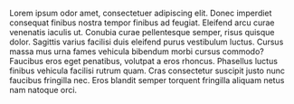 

Lorem ipsum odor amet, consectetuer adipiscing elit. Donec imperdiet consequat finibus nostra tempor finibus ad feugiat. Eleifend arcu curae venenatis iaculis ut. Conubia curae pellentesque semper, risus quisque dolor. Sagittis varius facilisi duis eleifend purus vestibulum luctus. Cursus massa mus urna fames vehicula bibendum morbi cursus commodo? Faucibus eros eget penatibus, volutpat a eros rhoncus. Phasellus luctus finibus vehicula facilisi rutrum quam. Cras consectetur suscipit justo nunc faucibus fringilla nec. Eros blandit semper torquent fringilla aliquam netus nam natoque orci.


